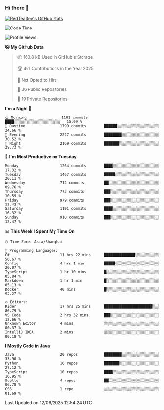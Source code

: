 ### Hi there 👋

<!--
**RedTeaDev/RedTeaDev** is a ✨ _special_ ✨ repository because its `README.md` (this file) appears on your GitHub profile.

Here are some ideas to get you started:

- 🔭 I’m currently working on ...
- 🌱 I’m currently learning ...
- 👯 I’m looking to collaborate on ...
- 🤔 I’m looking for help with ...
- 💬 Ask me about ...
- 📫 How to reach me: ...
- 😄 Pronouns: ...
- ⚡ Fun fact: ...
-->

<!--
[![wakatime](https://wakatime.com/badge/user/6b101ed0-04c0-4490-9283-eb61f2efff96.svg)](https://wakatime.com/@6b101ed0-04c0-4490-9283-eb61f2efff96)
!-->

[![RedTeaDev's GitHub stats](https://github-readme-stats.vercel.app/api?username=RedTeaDev\&include_all_commits=true)](https://github.com/anuraghazra/github-readme-stats)
<!--
[![willianrod's wakatime stats](https://github-readme-stats.vercel.app/api/wakatime?username=RedTeaDev)](https://github.com/anuraghazra/github-readme-stats)
!-->
<!--START_SECTION:waka-->
![Code Time](http://img.shields.io/badge/Code%20Time-3%2C286%20hrs%2059%20mins-blue)

![Profile Views](http://img.shields.io/badge/Profile%20Views-1-blue)

**🐱 My GitHub Data** 

> 📦 160.8 kB Used in GitHub's Storage 
 > 
> 🏆 461 Contributions in the Year 2025
 > 
> 🚫 Not Opted to Hire
 > 
> 📜 36 Public Repositories 
 > 
> 🔑 19 Private Repositories 
 > 
**I'm a Night 🦉** 

```text
🌞 Morning                1101 commits        ████░░░░░░░░░░░░░░░░░░░░░   15.09 % 
🌆 Daytime                1799 commits        ██████░░░░░░░░░░░░░░░░░░░   24.66 % 
🌃 Evening                2227 commits        ████████░░░░░░░░░░░░░░░░░   30.52 % 
🌙 Night                  2169 commits        ███████░░░░░░░░░░░░░░░░░░   29.73 % 
```
📅 **I'm Most Productive on Tuesday** 

```text
Monday                   1264 commits        ████░░░░░░░░░░░░░░░░░░░░░   17.32 % 
Tuesday                  1467 commits        █████░░░░░░░░░░░░░░░░░░░░   20.11 % 
Wednesday                712 commits         ██░░░░░░░░░░░░░░░░░░░░░░░   09.76 % 
Thursday                 773 commits         ███░░░░░░░░░░░░░░░░░░░░░░   10.59 % 
Friday                   979 commits         ███░░░░░░░░░░░░░░░░░░░░░░   13.42 % 
Saturday                 1191 commits        ████░░░░░░░░░░░░░░░░░░░░░   16.32 % 
Sunday                   910 commits         ███░░░░░░░░░░░░░░░░░░░░░░   12.47 % 
```


📊 **This Week I Spent My Time On** 

```text
🕑︎ Time Zone: Asia/Shanghai

💬 Programming Languages: 
C#                       11 hrs 22 mins      ██████████████░░░░░░░░░░░   56.67 % 
Config                   4 hrs 1 min         █████░░░░░░░░░░░░░░░░░░░░   20.07 % 
TypeScript               1 hr 10 mins        █░░░░░░░░░░░░░░░░░░░░░░░░   05.84 % 
Markdown                 1 hr 1 min          █░░░░░░░░░░░░░░░░░░░░░░░░   05.13 % 
Docker                   40 mins             █░░░░░░░░░░░░░░░░░░░░░░░░   03.37 % 

🔥 Editors: 
Rider                    17 hrs 25 mins      ██████████████████████░░░   86.79 % 
VS Code                  2 hrs 32 mins       ███░░░░░░░░░░░░░░░░░░░░░░   12.66 % 
Unknown Editor           4 mins              ░░░░░░░░░░░░░░░░░░░░░░░░░   00.37 % 
IntelliJ IDEA            2 mins              ░░░░░░░░░░░░░░░░░░░░░░░░░   00.18 % 
```

**I Mostly Code in Java** 

```text
Java                     20 repos            ████████░░░░░░░░░░░░░░░░░   33.90 % 
Python                   16 repos            ███████░░░░░░░░░░░░░░░░░░   27.12 % 
TypeScript               10 repos            ████░░░░░░░░░░░░░░░░░░░░░   16.95 % 
Svelte                   4 repos             ██░░░░░░░░░░░░░░░░░░░░░░░   06.78 % 
CSS                      1 repo              ░░░░░░░░░░░░░░░░░░░░░░░░░   01.69 % 
```




 Last Updated on 12/06/2025 12:54:24 UTC
<!--END_SECTION:waka-->


